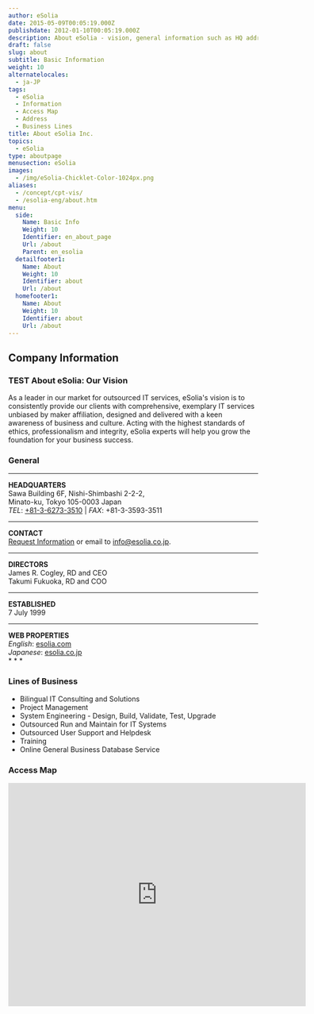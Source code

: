```yaml
---
author: eSolia
date: 2015-05-09T00:05:19.000Z
publishdate: 2012-01-10T00:05:19.000Z
description: About eSolia - vision, general information such as HQ address, contact information, map, directors, and lines of business.
draft: false
slug: about
subtitle: Basic Information
weight: 10
alternatelocales:
  - ja-JP
tags:
  - eSolia
  - Information
  - Access Map
  - Address
  - Business Lines
title: About eSolia Inc.
topics:
  - eSolia
type: aboutpage
menusection: eSolia
images:
  - /img/eSolia-Chicklet-Color-1024px.png
aliases:
  - /concept/cpt-vis/
  - /esolia-eng/about.htm
menu:
  side:
    Name: Basic Info
    Weight: 10
    Identifier: en_about_page
    Url: /about
    Parent: en_esolia
  detailfooter1:
    Name: About
    Weight: 10
    Identifier: about
    Url: /about
  homefooter1:
    Name: About
    Weight: 10
    Identifier: about
    Url: /about  
---
```


## Company Information
### TEST About eSolia: Our Vision
As a leader in our market for outsourced IT services, eSolia's vision is to consistently provide our clients with comprehensive, exemplary IT services unbiased by maker affiliation, designed and delivered with a keen awareness of business and culture. Acting with the highest standards of ethics, professionalism and integrity, eSolia experts will help you grow the foundation for your business success.

### General

* * *
<div class="row">
  <div class="col s12 m4"><strong>HEADQUARTERS</strong></div>
  <div class="col s12 m8">Sawa Building 6F, Nishi-Shimbashi 2-2-2,<br>
    Minato-ku, Tokyo 105-0003 Japan<br>
    <em>TEL</em>: <a href="tel:+81-3-6273-3510">+81-3-6273-3510</a> | <em>FAX</em>: +81-3-3593-3511<br>
    <hr>
  </div>
  <div class="col s12 m4"><strong>CONTACT</strong></div>
  <div class="col s12 m8"><a href="/info-request">Request Information</a> or email to <a href="mailto:info@esolia.co.jp">info@esolia.co.jp</a>.
    <hr>
  </div>
  <div class="col s12 m4"><strong>DIRECTORS</strong></div>
  <div class="col s12 m8">James R. Cogley, RD and CEO<br>
    Takumi Fukuoka, RD and COO<br>
    <hr>
  </div>
  <div class="col s12 m4"><strong>ESTABLISHED</strong></div>
  <div class="col s12 m8">7 July 1999
    <hr>
  </div>
  <div class="col s12 m4"><strong>WEB PROPERTIES</strong></div>
  <div class="col s12 m8"><em>English</em>: <a href="http://esolia.com">esolia.com</a><br>
    <em>Japanese</em>: <a href="http://esolia.co.jp">esolia.co.jp</a><br>
  </div>
</div>
* * *

### Lines of Business

* Bilingual IT Consulting and Solutions
* Project Management
* System Engineering - Design, Build, Validate, Test, Upgrade
* Outsourced Run and Maintain for IT Systems
* Outsourced User Support and Helpdesk
* Training
* Online General Business Database Service

### Access Map

<iframe src="https://www.google.com/maps/embed?pb=!1m18!1m12!1m3!1d3241.377084474057!2d139.75146199999998!3d35.667716!2m3!1f0!2f0!3f0!3m2!1i1024!2i768!4f13.1!3m3!1m2!1s0x60188b933eb5098d%3A0xb799ee788fa28eb7!2seSolia+Inc.!5e0!3m2!1sen!2sjp!4v1434536695719" width="600" height="450" frameborder="0" style="border:0"></iframe>
